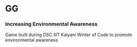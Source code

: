 # GG

### Increasing Environmental Awareness

Game built during DSC IIIT Kalyani Winter of Code to promote environmental awareness